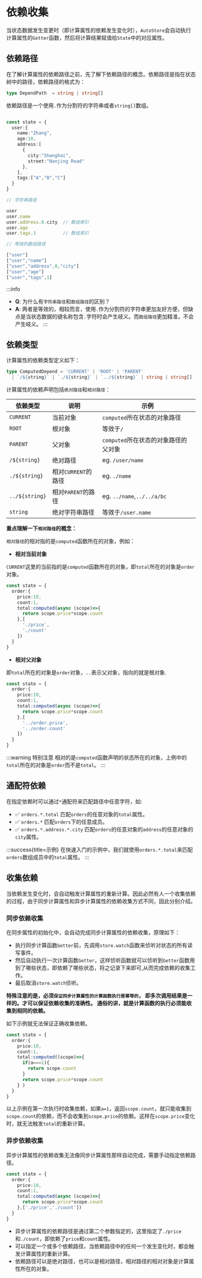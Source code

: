 # 依赖收集

当状态数据发生变更时（即计算属性的依赖发生变化时），`AutoStore`会自动执行计算属性的`Getter`函数，然后将计算结果赋值给`State`中的对应属性。

## 依赖路径

在了解计算属性的依赖路径之前，先了解下依赖路径的概念。依赖路径是指在状态树中的路径，依赖路径的格式为：

```ts
type DependPath  = string | string[]
```

依赖路径是一个使用`.`作为分割符的字符串或者`string[]`数组。

```ts

const state = {
  user:{
    name:"Zhang",
    age:18,
    address:[
      {
        city:"Shanghai",
        street:"Nanjing Road"
      },
    ],
    tags:["A","B","C"]
  }
}

// 字符串路径

user
user.name
user.address.0.city  // 数组索引
user.age
user.tags.1          // 数组索引

// 等效的数组路径

["user"]
["user","name"]
["user","address",0,"city"]
["user","age"]
["user","tags",1]


```

:::info
- **Q**: 为什么有`字符串路径`和`数组路径`的区别？
- **A**: 两者是等效的，相较而言，使用`.`作为分割符的字符串更加友好方便，但缺点是当状态数据的键名称包含`.`字符时会产生岐义。而`数组路径`更加精准，不会产生岐义。
:::

## 依赖类型

计算属性的依赖类型定义如下：

```ts
type ComputedDepend = 'CURRENT' | 'ROOT' | 'PARENT' 
  | `/${string}` | `./${string}` | `../${string}` | string | string[] 

```

计算属性的依赖声明包括`绝对路径`和`相对路径`：


| 依赖类型 | 说明 | 示例 |
| --- | --- | --- |
| `CURRENT` | 当前对象 | `computed`所在状态的对象路径 |
| `ROOT` | 根对象 | 等效于`/` |
| `PARENT` | 父对象 |  `computed`所在状态的对象路径的父对象 |
| `/${string}` | 绝对路径 | eg. `/user/name` |
| `./${string}` | 相对`CURRENT`的路径 | eg. `./name` |
| `../${string}` | 相对`PARENT`的路径 | eg. `../name`,`../../a/bc` |
| `string` |  绝对字符串路径 |  等效于`/user.name` |

**重点理解一下`相对路径`的概念：**

`相对路径`的相对指的是`computed`函数所在的对象，例如：

- **相对当前对象**

`CURRENT`这里的当前指的是`computed`函数所在的对象，即`total`所在的对象是`order`对象。

```ts {8-9} 
const state = {
  order:{
    price:10,
    count:1,
    total:computed(async (scope)=>{
      return scope.price*scope.count
    },[
      './price',
      './count'
    ])
  }
}
```

- **相对父对象**

即`total`所在的对象是`order`对象，`..`表示父对象，指向的就是根对象.


```ts {8-9} 
const state = {
  order:{
    price:10,
    count:1,
    total:computed(async (scope)=>{
      return scope.price*scope.count
    },[
      '../order.price',
      '../order.count'
    ])
  }
}
```

:::warning 特别注意 
相对的是`computed`函数声明的状态所在的对象，上例中的`total`所在的对象是`order`而不是`total`。
:::


## 通配符依赖

在指定依赖时可以通过`*`通配符来匹配路径中任意字符，如:

- ✅ `orders.*.total` 匹配`orders`的任意对象的`total`属性。  
- ✅ `orders.*` 匹配`orders`下的任意成员。
- ✅ `orders.*.address.*.city` 匹配`orders`的任意对象的`address`的任意对象的`city`属性。

:::success{title=示例}
在快速入门的示例中，我们就使用`orders.*.total`来匹配`orders`数组成员中的`total`属性。
:::


## 收集依赖

当依赖发生变化时，会自动触发计算属性的重新计算。因此必然有人一个收集依赖的过程，由于同步计算属性和异步计算属性的依赖收集方式不同，因此分别介绍。

### 同步依赖收集

在同步属性的初始化中，会自动完成同步计算属性的依赖收集，原理如下：

- 执行同步计算函数`Getter`前，先调用`store.watch`函数来侦听对状态的所有读写事件。
- 然后自动执行一次计算函数`Getter`，这样侦听函数就可以侦听到`Getter`函数用到了哪些状态，即依赖了哪些状态，将之记录下来即可,从而完成依赖的收集工作。
- 最后取消`store.watch`侦听。


**特殊注意的是，必须`保证同步计算属性的计算函数执行是幂等的`， 即多次调用结果是一样的。才可以保证依赖收集的准确性。
通俗的讲，就是计算函数的执行必须能收集到相同的依赖。**

如下示例就无法保证正确收集依赖。
 

```ts {6-9} 
const state = {
  order:{
    price:10,
    count:1,
    total:computed((scope)=>{
      if(a===1){
        return scope.count
      }
      return scope.price*scope.count
    } )
  }
}
```

以上示例在第一次执行时收集依赖，如果`a=1`，返回`scope.count`，就只能收集到`scope.count`的依赖，而不会收集到`scope.price`的依赖。这样在`scope.price`变化时，就无法触发`total`的重新计算。

### 异步依赖收集

异步计算属性的依赖收集无法像同步计算属性那样自动完成，需要手动指定依赖路径。

```ts {5-7}
const state = {
  order:{
    price:10,
    count:1,
    total:computed(async (scope)=>{
      return scope.price*scope.count
    },['./price','./count'])
  }
}
```

- 异步计算属性的依赖路径是通过第二个参数指定的，这里指定了`./price`和`./count`，即依赖了`price`和`count`属性。
- 可以指定一个或多个依赖路径，当依赖路径中的任何一个发生变化时，都会触发计算属性的重新计算。
- 依赖路径可以是绝对路径，也可以是相对路径，相对路径的相对对象是计算属性所在的对象。

